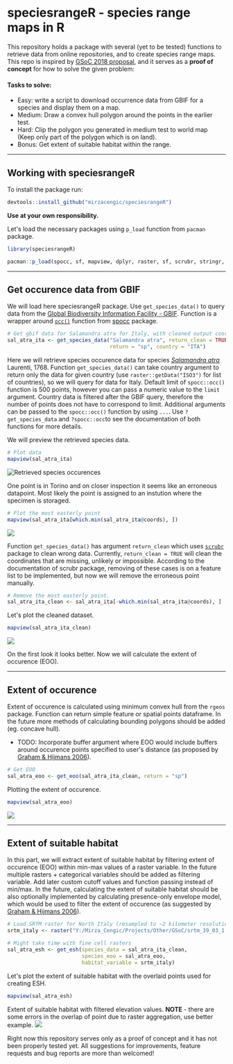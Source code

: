 
<!-- README.md is generated from README.Rmd. Please edit that file -->
<!-- output: rmarkdown::github_document -->
<!-- output: html_notebook -->
speciesrangeR - species range maps in R
=======================================

This repository holds a package with several (yet to be tested) functions to retrieve data from online repositories, and to create species range maps. This repo is inspired by [GSoC 2018 proposal](https://github.com/rstats-gsoc/gsoc2018/wiki/Species-range-maps-in-R), and it serves as a **proof of concept** for how to solve the given problem:

#### Tasks to solve:

-   Easy: write a script to download occurrence data from GBIF for a species and display them on a map.
-   Medium: Draw a convex hull polygon around the points in the earlier test.
-   Hard: Clip the polygon you generated in medium test to world map (Keep only part of the polygon which is on land).
-   Bonus: Get extent of suitable habitat within the range.

------------------------------------------------------------------------

Working with speciesrangeR
--------------------------

To install the package run:

``` r
devtools::install_github("mirzacengic/speciesrangeR")
```

**Use at your own responsibility.**

Let's load the necessary packages using `p_load` function from `pacman` package.

``` r
library(speciesrangeR)

pacman::p_load(spocc, sf, mapview, dplyr, raster, sf, scrubr, stringr, sp, rgeos)
```

------------------------------------------------------------------------

Get occurence data from GBIF
----------------------------

We will load here speciesrangeR package. Use `get_species_data()` to query data from the [Global Biodiversity Information Facility - GBIF](https://www.gbif.org/). Function is a wrapper around [`occ()`](https://www.rdocumentation.org/packages/spocc/versions/0.7.0/topics/occ) function from [spocc](https://ropensci.github.io/spocc/) package.

``` r
# Get gbif data for Salamandra atra for Italy, with cleaned output coordinates.
sal_atra_ita <- get_species_data("Salamandra atra", return_clean = TRUE, 
                                 return = "sp", country = "ITA")
```

Here we will retrieve species occurence data for species [*Salamandra atra*](https://www.gbif.org/species/2431781) Laurenti, 1768. Function `get_species_data()` can take country argument to return only the data for given country (use `raster::getData("ISO3")` for list of countries), so we will query for data for Italy. Default limit of `spocc::occ()` function is 500 points, however you can pass a numeric value to the `limit` argument. Country data is filtered after the GBIF query, therefore the number of points does not have to correspond to limit. Additional arguments can be passed to the `spocc::occ()` function by using `...`. Use `?get_species_data` and `?spocc::occ`to see the documentation of both functions for more details.

We will preview the retrieved species data.

``` r
# Plot data
mapview(sal_atra_ita)
```

![Retrieved species occurences](README_figures/map1.png)

One point is in Torino and on closer inspection it seems like an erroneous datapoint. Most likely the point is assigned to an instution where the specimen is storaged.

``` r
# Plot the most easterly point 
mapview(sal_atra_ita[which.min(sal_atra_ita@coords), ])
```

![](README_figures/map2.png)

Function `get_species_data()` has argument `return_clean` which uses [`scrubr`](https://github.com/ropensci/scrubr) package to clean wrong data. Currently, `return_clean = TRUE` will clean the coordinates that are missing, unlikely or impossible. According to the documentation of scrubr package, removing of these cases is on a feature list to be implemented, but now we will remove the erroneous point manually.

``` r
# Remove the most easterly point.
sal_atra_ita_clean <- sal_atra_ita[-which.min(sal_atra_ita@coords), ]
```

Let's plot the cleaned dataset.

``` r
mapview(sal_atra_ita_clean)
```

![](README_figures/map3.png)

On the first look it looks better. Now we will calculate the extent of occurence (EOO).

------------------------------------------------------------------------

Extent of occurence
-------------------

Extent of occurence is calculated using minimum convex hull from the `rgeos` package. Function can return simple feature or spatial points dataframe. In the future more methods of calculating bounding polygons should be added (eg. concave hull).
- TODO: Incorporate buffer argument where EOO would include buffers around occurence points specified to user's distance (as proposed by [Graham & Hijmans 2006](https://onlinelibrary.wiley.com/doi/abs/10.1111/j.1466-8238.2006.00257.x)).

``` r
# Get EOO
sal_atra_eoo <- get_eoo(sal_atra_ita_clean, return = "sp")
```

Plotting the extent of occurence.

``` r
mapview(sal_atra_eoo)
```

![](README_figures/map4.png)

------------------------------------------------------------------------

Extent of suitable habitat
--------------------------

In this part, we will extract extent of suitable habitat by filtering extent of occurence (EOO) within min-max values of a raster variable. In the future multiple rasters + categorical variables should be added as filtering variable. Add later custom cutoff values and function passing instead of min/max. In the future, calculating the extent of suitable habitat should be also optionally implemented by calculating presence-only envelope model, which would be used to filter the extent of occurence (as suggested by [Graham & Hijmans 2006](https://onlinelibrary.wiley.com/doi/abs/10.1111/j.1466-8238.2006.00257.x)).

``` r
# Load SRTM raster for North Italy (resampled to ~2 kilometer resolution for faster code execution)
srtm_italy <- raster("Y:/Mirza_Cengic/Projects/Other/GSoC/srtm_39_03_1.tif")

# Might take time with fine cell rasters
sal_atra_esh <- get_esh(species_data = sal_atra_ita_clean, 
                        species_eoo = sal_atra_eoo,
                        habitat_variable = srtm_italy)
```

Let's plot the extent of suitable habitat with the overlaid points used for creating ESH.

``` r
mapview(sal_atra_esh)
```

Extent of suitable habitat with filtered elevation values. **NOTE** - there are some errors in the overlap of point due to raster aggregation, use better example. ![](README_figures/map5.png)

Right now this repository serves only as a proof of concept and it has not been properly tested yet. All suggestions for improvements, feature requests and bug reports are more than welcomed!
